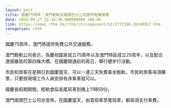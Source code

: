 ```yaml
---
layout: post
title: 國慶75周年｜澳門輕軌及兩間巴士公司提供免費服務
date: 2024-09-27 22:18:48.000000000 +08:00
link: https://news.rthk.hk/rthk/ch/component/k2/1772388-20240927.htm
categories: rthk
---
```


國慶75周年，澳門將提供免費公共交通服務。

澳門輕軌公司表示，為慶祝國家成立75周年以及澳門特區成立25周年，以及配合連接離島的第四條大橋，在國慶開通前的周日，舉行健步行活動。

市民和旅客在星期日到國慶當天，可以一連三天免費乘坐輕軌，市民和旅客毋須購票，只要按現場工作人員安排有序乘車就可以。

國慶長假期期間，輕軌會延長尾班車到晚上11時59分。

澳門兩間巴士公司亦宣佈，在國慶當天，由首班車至尾班車，都毋須支付車費。
